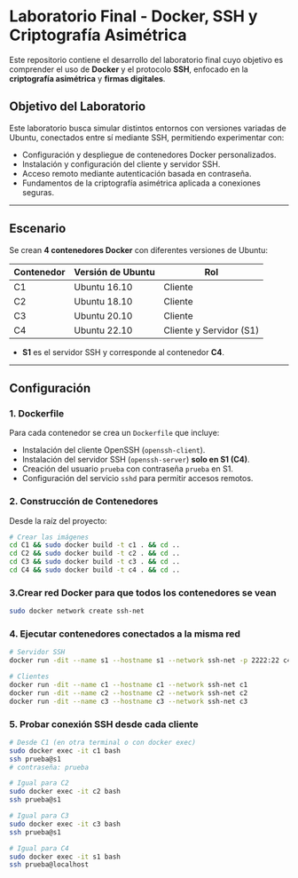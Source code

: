# Laboratorio Final - Docker, SSH y Criptografía Asimétrica

Este repositorio contiene el desarrollo del laboratorio final cuyo objetivo es comprender el uso de **Docker** y el protocolo **SSH**, enfocado en la **criptografía asimétrica** y **firmas digitales**.

##  Objetivo del Laboratorio

Este laboratorio busca simular distintos entornos con versiones variadas de Ubuntu, conectados entre sí mediante SSH, permitiendo experimentar con:

- Configuración y despliegue de contenedores Docker personalizados.
- Instalación y configuración del cliente y servidor SSH.
- Acceso remoto mediante autenticación basada en contraseña.
- Fundamentos de la criptografía asimétrica aplicada a conexiones seguras.

---

##  Escenario

Se crean **4 contenedores Docker** con diferentes versiones de Ubuntu:

| Contenedor | Versión de Ubuntu | Rol   |
|------------|-------------------|--------|
| C1         | Ubuntu 16.10      | Cliente |
| C2         | Ubuntu 18.10      | Cliente |
| C3         | Ubuntu 20.10      | Cliente |
| C4         | Ubuntu 22.10      | Cliente y Servidor (S1) |

- **S1** es el servidor SSH y corresponde al contenedor **C4**.

---

##  Configuración

### 1. Dockerfile

Para cada contenedor se crea un `Dockerfile` que incluye:

- Instalación del cliente OpenSSH (`openssh-client`).
- Instalación del servidor SSH (`openssh-server`) **solo en S1 (C4)**.
- Creación del usuario `prueba` con contraseña `prueba` en S1.
- Configuración del servicio `sshd` para permitir accesos remotos.

### 2. Construcción de Contenedores

Desde la raíz del proyecto:

```bash
# Crear las imágenes 
cd C1 && sudo docker build -t c1 . && cd ..
cd C2 && sudo docker build -t c2 . && cd ..
cd C3 && sudo docker build -t c3 . && cd ..
cd C4 && sudo docker build -t c4 . && cd ..
```
### 3.Crear red Docker para que todos los contenedores se vean

```bash
sudo docker network create ssh-net
```
### 4. Ejecutar contenedores conectados a la misma red

```bash
# Servidor SSH
docker run -dit --name s1 --hostname s1 --network ssh-net -p 2222:22 c4

# Clientes
docker run -dit --name c1 --hostname c1 --network ssh-net c1
docker run -dit --name c2 --hostname c2 --network ssh-net c2
docker run -dit --name c3 --hostname c3 --network ssh-net c3
```
### 5. Probar conexión SSH desde cada cliente

```bash
# Desde C1 (en otra terminal o con docker exec)
sudo docker exec -it c1 bash
ssh prueba@s1
# contraseña: prueba

# Igual para C2
sudo docker exec -it c2 bash
ssh prueba@s1

# Igual para C3
sudo docker exec -it c3 bash
ssh prueba@s1

# Igual para C4
sudo docker exec -it s1 bash
ssh prueba@localhost
```



